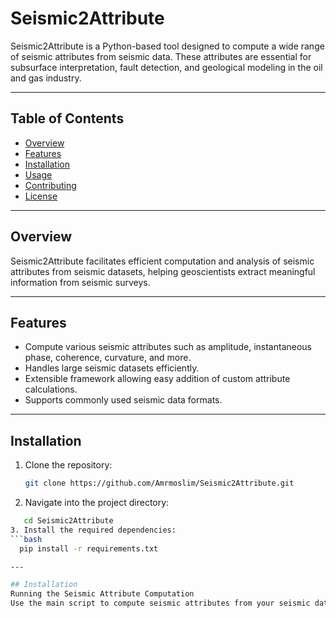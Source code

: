 # Seismic2Attribute

Seismic2Attribute is a Python-based tool designed to compute a wide range of seismic attributes from seismic data. These attributes are essential for subsurface interpretation, fault detection, and geological modeling in the oil and gas industry.

---

## Table of Contents

- [Overview](#overview)
- [Features](#features)
- [Installation](#installation)
- [Usage](#usage)
- [Contributing](#contributing)
- [License](#license)

---

## Overview

Seismic2Attribute facilitates efficient computation and analysis of seismic attributes from seismic datasets, helping geoscientists extract meaningful information from seismic surveys.

---

## Features

- Compute various seismic attributes such as amplitude, instantaneous phase, coherence, curvature, and more.
- Handles large seismic datasets efficiently.
- Extensible framework allowing easy addition of custom attribute calculations.
- Supports commonly used seismic data formats.

---

## Installation

1. Clone the repository:

   ```bash
   git clone https://github.com/Amrmoslim/Seismic2Attribute.git

2. Navigate into the project directory:
```bash
   cd Seismic2Attribute
3. Install the required dependencies:
```bash
  pip install -r requirements.txt

---

## Installation
Running the Seismic Attribute Computation
Use the main script to compute seismic attributes from your seismic dataset file:


